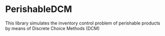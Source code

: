 # PerishableDCM

This library simulates the inventory control problem of perishable products by means of Discrete Choice Methods (DCM)
